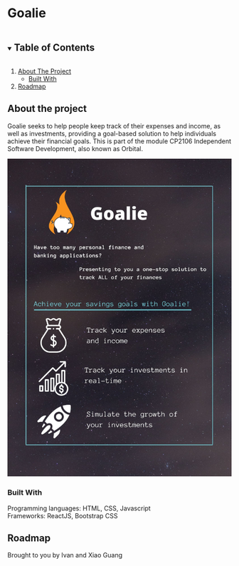 # Goalie

<details open="open">
  <summary><h2 style="display: inline-block">Table of Contents</h2></summary>
  <ol>
    <li>
      <a href="#about-the-project">About The Project</a>
      <ul>
        <li><a href="#built-with">Built With</a></li>
      </ul>
    </li>
    <li><a href="#roadmap">Roadmap</a></li>
  </ol>
</details>

## About the project

Goalie seeks to help people keep track of their expenses and income, as well as investments, providing a goal-based solution to help individuals achieve their financial goals.
This is part of the module CP2106 Independent Software Development, also known as Orbital.  

![](public/resources/poster.jpg)


### Built With
Programming languages: HTML, CSS, Javascript <br>
Frameworks: ReactJS, Bootstrap CSS

## Roadmap

Brought to you by Ivan and Xiao Guang 

